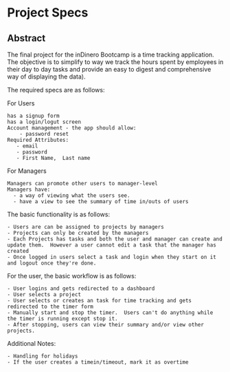 # Project Specs

## Abstract

The final project for the inDinero Bootcamp is a time tracking application.  The objective is to simplify to way we track the hours spent by employees in their day to day tasks and provide an easy to digest and comprehensive way of displaying the data).

The required specs are as follows:

For Users
    
	has a signup form
	has a login/logut screen
	Account management - the app should allow:
		- password reset
    Required Attributes:
       - email
       - password
       - First Name,  Last name

For Managers

	Managers can promote other users to manager-level
	Managers have:
	  - a way of viewing what the users see.  
	  - have a view to see the summary of time in/outs of users

The basic functionality is as follows:

    - Users are can be assigned to projects by managers
    - Projects can only be created by the managers
    - Each Projects has tasks and both the user and manager can create and update them.  However a user cannot edit a task that the manager has created
    - Once logged in users select a task and login when they start on it and logout once they're done.

For the user, the basic workflow is as follows:

    - User logins and gets redirected to a dashboard
    - User selects a project
    - User selects or creates an task for time tracking and gets redirected to the timer form
    - Manually start and stop the timer.  Users can't do anything while the timer is running except stop it.
    - After stopping, users can view their summary and/or view other projects.

Additional Notes:

    - Handling for holidays
    - If the user creates a timein/timeout, mark it as overtime

